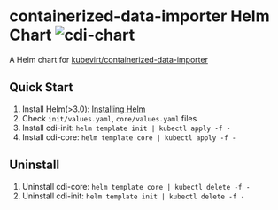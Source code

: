 # containerized-data-importer Helm Chart ![cdi-chart](https://github.com/woohhan/cdi-chart/workflows/e2e/badge.svg)
A Helm chart for [kubevirt/containerized-data-importer](https://github.com/kubevirt/containerized-data-importer)

## Quick Start
1. Install Helm(>3.0): [Installing Helm](https://helm.sh/docs/intro/install/)
2. Check `init/values.yaml`, `core/values.yaml` files
3. Install cdi-init: `helm template init | kubectl apply -f -`
4. Install cdi-core: `helm template core | kubectl apply -f -`

## Uninstall
1. Uninstall cdi-core: `helm template core | kubectl delete -f -`
2. Uninstall cdi-init: `helm template init | kubectl delete -f -`
